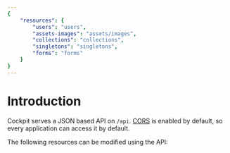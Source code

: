```yaml
---
{
    "resources": {
        "users": "users",
        "assets-images": "assets/images",
        "collections": "collections",
        "singletons": "singletons",
        "forms": "forms"
    }
}
---
```

# Introduction 

Cockpit serves a JSON based API on `/api`.
[CORS](/guide/basics/configuration.md#cors-object-array) is enabled by default, so every
application can access it by default.

The following resources can be modified using the API:
<ul>
    <template v-for="(name, hash) in $page.frontmatter.resources">
        <li>
            <router-link :to="'/guide/api/resources.html#' + hash" :key="hash">{{name}}</router-link>
        </li>
    </template>
</ul>